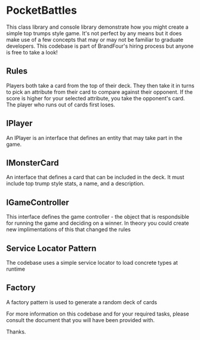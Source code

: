 # PocketBattles
This class library and console library demonstrate how you might create a simple top trumps style game. It's not perfect by any means but it does make use of a few concepts that may or may not be familiar to graduate developers.
This codebase is part of BrandFour's hiring process but anyone is free to take a look!

## Rules
Players both take a card from the top of their deck. They then take it in turns to pick an attribute from their card to compare against their opponent. If the score is higher for your selected attribute, you take the opponent's card. The player who runs out of cards first loses.


## IPlayer
An IPlayer is an interface that defines an entity that may take part in the game.

## IMonsterCard
An interface that defines a card that can be included in the deck. It must include top trump style stats, a name, and a description.

## IGameController
This interface defines the game controller - the object that is respondsible for running the game and deciding on a winner. In theory you could create new implimentations of 
this that changed the rules

## Service Locator Pattern
The codebase uses a simple service locator to load concrete types at runtime

## Factory
A factory pattern is used to generate a random deck of cards

For more information on this codebase and for your required tasks, please consult the document that you will have been provided with.

Thanks.